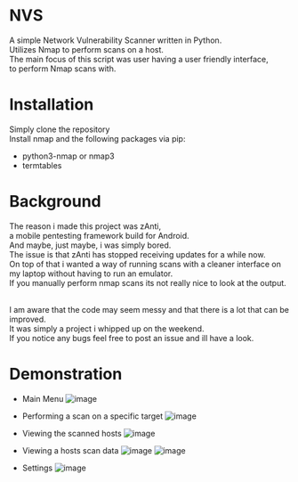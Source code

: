 # NVS
A simple Network Vulnerability Scanner written in Python.</br>
Utilizes Nmap to perform scans on a host.</br>
The main focus of this script was user having a user friendly interface,</br>
to perform Nmap scans with.

# Installation
Simply clone the repository</br>
Install nmap and the following packages via pip:
- python3-nmap or nmap3
- termtables

# Background
The reason i made this project was zAnti,</br>
a mobile pentesting framework build for Android.</br>
And maybe, just maybe, i was simply bored.</br>
The issue is that zAnti has stopped receiving updates for a while now.</br>
On top of that i wanted a way of running scans with a cleaner interface on my laptop without having to run an emulator.</br>
If you manually perform nmap scans its not really nice to look at the output.</br></br>

I am aware that the code may seem messy and that there is a lot that can be improved.</br>
It was simply a project i whipped up on the weekend.</br>
If you notice any bugs feel free to post an issue and ill have a look.

# Demonstration
- Main Menu
![image](https://user-images.githubusercontent.com/46597640/181196810-911e40d9-69ad-4913-9632-edd25b436d2d.png)

- Performing a scan on a specific target
![image](https://user-images.githubusercontent.com/46597640/181205878-536d70c6-8bc4-4a12-b790-65c58311fdea.png)

- Viewing the scanned hosts
![image](https://user-images.githubusercontent.com/46597640/181203116-01d418c4-4b5e-43c4-87e5-35f0da0d9695.png)

- Viewing a hosts scan data
![image](https://user-images.githubusercontent.com/46597640/181207407-b90f1694-1bca-480c-b7f1-24674fd38fa4.png)
![image](https://user-images.githubusercontent.com/46597640/181204912-63b4562c-462b-4722-923f-012068a8c82e.png)

- Settings
![image](https://user-images.githubusercontent.com/46597640/181198746-fb27e415-24f0-4195-af03-0c3b43f757a9.png)

